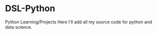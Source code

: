 # DSL-Python
Python Learning/Projects
Here I'll add all my source code for python and data science. 
